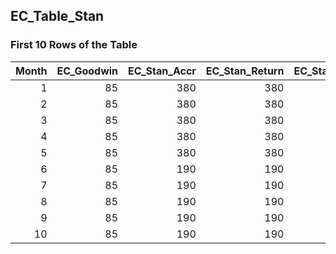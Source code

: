 ## EC_Table_Stan
### First 10 Rows of the Table
|   Month |   EC_Goodwin |   EC_Stan_Accr |   EC_Stan_Return |   EC_Stan_Rip_Rtn |
|--------:|-------------:|---------------:|-----------------:|------------------:|
|       1 |           85 |            380 |              380 |               380 |
|       2 |           85 |            380 |              380 |               380 |
|       3 |           85 |            380 |              380 |               380 |
|       4 |           85 |            380 |              380 |               380 |
|       5 |           85 |            380 |              380 |               380 |
|       6 |           85 |            190 |              190 |               190 |
|       7 |           85 |            190 |              190 |               190 |
|       8 |           85 |            190 |              190 |               190 |
|       9 |           85 |            190 |              190 |               190 |
|      10 |           85 |            190 |              190 |               190 |